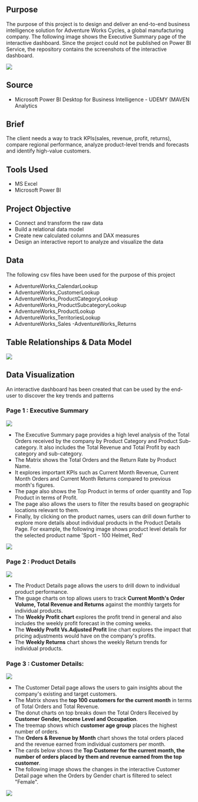 
## Purpose 

The purpose of this project is to design and deliver an end-to-end business intelligence solution for Adventure Works Cycles, a global manufacturing company. The following image shows the Executive Summary page of the interactive dashboard. Since the project could not be published on Power BI Service, the repository contains the screenshots of the interactive dashboard.

![](images/exec_summary.png)

## Source

- Microsoft Power BI Desktop for Business Intelligence - UDEMY (MAVEN Analytics

## Brief 

The client needs a way to track KPIs(sales, revenue, profit, returns), compare regional performance, analyze product-level trends and forecasts and identify high-value customers.

## Tools Used

- MS Excel
- Microsoft Power BI

## Project Objective 

- Connect and transform the raw data
- Build a relational data model
- Create new calculated columns and DAX measures
- Design an interactive report to analyze and visualize the data

## Data 

The following csv files have been used for the purpose of this project

- AdventureWorks_CalendarLookup
- AdventureWorks_CustomerLookup
- AdventureWorks_ProductCategoryLookup
- AdventureWorks_ProductSubcategoryLookup
- AdventureWorks_ProductLookup
- AdventureWorks_TerritoriesLookup
- AdventureWorks_Sales
-AdventureWorks_Returns

## Table Relationships & Data Model

![](images/relationship_view.png)

## Data Visualization

An interactive dashboard has been created that can be used by the end-user to discover the key trends and patterns

### Page 1 : Executive Summary

![](images/accessories_filter_example.png)

- The Executive Summary page provides a high level analysis of the Total Orders received by the company by Product Category and Product Sub-category. It also includes the Total Revenue and Total Profit by each category and sub-category.
- The Matrix shows the Total Orders and the Return Rate by Product Name.
- It explores important KPIs such as Current Month Revenue, Current Month Orders and Current Month Returns compared to previous month's figures.
- The page also shows the Top Product in terms of order quantity and Top Product in terms of Profit.
- The page also allows the users to filter the results based on geographic locations relevant to them.
- Finally, by clicking on the product names, users can drill down further to explore more details about individual products in the Product Details Page. For example, the following image shows product level details for the selected product name 'Sport - 100 Helmet, Red'

![](images/drillthrough_example.png)

### Page 2 : Product Details 

![](images/product_detail.png)

- The Product Details page allows the users to drill down to individual product performance.
- The guage charts on top allows users to track **Current Month's Order Volume, Total Revenue and Returns** against the monthly targets for individual products.
- The **Weekly Profit chart** explores the profit trend in general and also includes the weekly profit forecast in the coming weeks.
- The **Weekly Profit Vs.Adjusted Profit** line chart explores the impact that pricing adjustments would have on the company's profits.
- The **Weekly Returns** chart shows the weekly Return trends for individual products.

### Page 3 : Customer Details:

![](images/customer_detail.png)

- The Customer Detail page allows the users to gain insights about the company's existing and target customers.
- The Matrix shows the **top 100 customers for the current month** in terms of Total Orders and Total Revenue.
- The donut charts on top breaks down the Total Orders Received by **Customer Gender, Income Level and Occupation**.
- The treemap shows which **customer age group** places the highest number of orders.
- The **Orders & Revenue by Month** chart shows the total orders placed and the revenue earned from individual customers per month.
- The cards below shows the **Top Customer for the current month, the number of orders placed by them and revenue earned from the top customer**.
- The following image shows the changes in the interactive Customer Detail page when the Orders by Gender chart is filtered to select "Female".

![](images/gender_filter_example.png)
 




